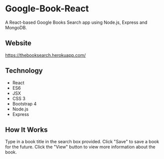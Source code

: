 # Google-Book-React
A React-based Google Books Search app using Node.js, Express and MongoDB.

## Website
https://thebooksearch.herokuapp.com/


## Technology
* React
* ES6
* JSX
* CSS 3
* Bootstrap 4
* Node.js
* Express

## How It Works
Type in a book title in the search box provided. Click "Save" to save a book for the future. Click the "View" button to view more information about the book.
